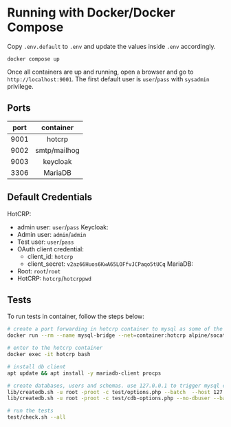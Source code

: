 Running with Docker/Docker Compose
==================================

Copy `.env.default` to `.env` and update the values inside `.env` accordingly.

```
docker compose up
```

Once all containers are up and running, open a browser and go to `http://localhost:9001`.
The first default user is `user`/`pass` with `sysadmin` privilege.

Ports
-----

| port |container|
|------|:-------:|
| 9001 | hotcrp |
| 9002 | smtp/mailhog |
| 9003 | keycloak |
| 3306 | MariaDB  |

Default Credentials
-------------------
HotCRP:
* admin user: `user`/`pass`
Keycloak:
* Admin user: `admin`/`admin`
* Test user: `user`/`pass`
* OAuth client credential:
  * client_id: `hotcrp`
  * client_secret: `v2az66Huos6KwA65LOFfvJCPaqo5tUCq`
MariaDB:
* Root: `root`/`root`
* HotCRP: `hotcrp`/`hotcrppwd`

Tests
-----

To run tests in container, follow the steps below:
```bash
# create a port forwarding in hotcrp container to mysql as some of the places for db host are hardcoded as localhost
docker run --rm --name mysql-bridge --net=container:hotcrp alpine/socat TCP-LISTEN:3306,fork TCP:mysql:3306

# enter to the hotcrp container
docker exec -it hotcrp bash

# install db client
apt update && apt install -y mariadb-client procps

# create databases, users and schemas. use 127.0.0.1 to trigger mysql client to use tcp instead of socket and grant hotcrp.% host privileges.
lib/createdb.sh -u root -proot -c test/options.php --batch  --host 127.0.0.1 --grant-host hotcrp.% --replace
lib/createdb.sh -u root -proot -c test/cdb-options.php --no-dbuser --batch  --host 127.0.0.1 --grant-host hotcrp.% --replace

# run the tests
test/check.sh --all
```
